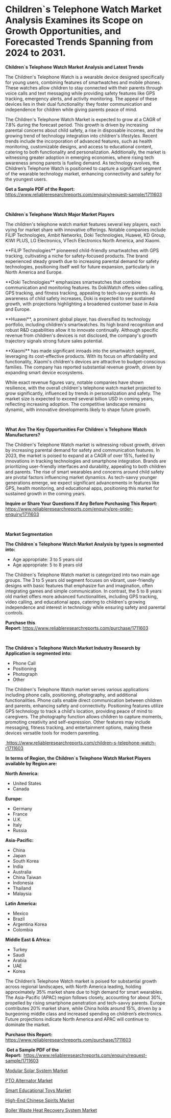 <p><h1>Children`s Telephone Watch Market Analysis Examines its Scope on Growth Opportunities, and Forecasted Trends Spanning from 2024 to 2031.</h1></p><p><strong>Children`s Telephone Watch Market Analysis and Latest Trends</strong></p>
<p><p>The Children's Telephone Watch is a wearable device designed specifically for young users, combining features of smartwatches and mobile phones. These watches allow children to stay connected with their parents through voice calls and text messaging while providing safety features like GPS tracking, emergency alerts, and activity monitoring. The appeal of these devices lies in their dual functionality: they foster communication and independence for children while giving parents peace of mind.</p><p>The Children's Telephone Watch Market is expected to grow at a CAGR of 7.8% during the forecast period. This growth is driven by increasing parental concerns about child safety, a rise in disposable incomes, and the growing trend of technology integration into children's lifestyles. Recent trends include the incorporation of advanced features, such as health monitoring, customizable designs, and access to educational content, catering to both functionality and personalization. Additionally, the market is witnessing greater adoption in emerging economies, where rising tech awareness among parents is fueling demand. As technology evolves, the Children’s Telephone Watch is positioned to capture a significant segment of the wearable technology market, enhancing connectivity and safety for the youngest users.</p></p>
<p><strong>Get a Sample PDF of the Report:&nbsp;</strong> <a href="https://www.reliableresearchreports.com/enquiry/request-sample/1711603?utm_campaign=1635&utm_medium=2&utm_source=Github&utm_content=ia&utm_term=30102024&utm_id=childrens-telephone-watch">https://www.reliableresearchreports.com/enquiry/request-sample/1711603</a></p>
<p>&nbsp;</p>
<p><strong>Children`s Telephone Watch Major Market Players</strong></p>
<p><p>The children's telephone watch market features several key players, each vying for market share with innovative offerings. Notable companies include FiLIP Technologies, Ambit Networks, Doki Technologies, Huawei, KD Group, KIWI PLUS, LG Electronics, VTech Electronics North America, and Xiaomi.</p><p>**FiLIP Technologies** pioneered child-friendly smartwatches with GPS tracking, cultivating a niche for safety-focused products. The brand experienced steady growth due to increasing parental demand for safety technologies, positioning itself well for future expansion, particularly in North America and Europe.</p><p>**Doki Technologies** emphasizes smartwatches that combine communication and monitoring features. Its DokiWatch offers video calling, GPS tracking, and fitness tracking, appealing to tech-savvy parents. As awareness of child safety increases, Doki is expected to see sustained growth, with projections highlighting a broadened customer base in Asia and Europe.</p><p>**Huawei**, a prominent global player, has diversified its technology portfolio, including children's smartwatches. Its high brand recognition and robust R&D capabilities allow it to innovate continually. Although specific revenue from children's devices is not disclosed, the company's growth trajectory signals strong future sales potential.</p><p>**Xiaomi** has made significant inroads into the smartwatch segment, leveraging its cost-effective products. With its focus on affordability and functionality, Xiaomi's children's devices are attractive to budget-conscious families. The company has reported substantial revenue growth, driven by expanding smart device ecosystems.</p><p>While exact revenue figures vary, notable companies have shown resilience, with the overall children's telephone watch market projected to grow significantly, influenced by trends in personalization and safety. The market size is expected to exceed several billion USD in coming years, reflecting increasing adoption. The competitive landscape remains dynamic, with innovative developments likely to shape future growth.</p></p>
<p>&nbsp;</p>
<p><strong>What Are The Key Opportunities For Children`s Telephone Watch Manufacturers?</strong></p>
<p><p>The Children's Telephone Watch market is witnessing robust growth, driven by increasing parental demand for safety and communication features. In 2023, the market is poised to expand at a CAGR of over 15%, fueled by innovations in tracking technologies and smartphone integration. Brands are prioritizing user-friendly interfaces and durability, appealing to both children and parents. The rise of smart wearables and concerns around child safety are pivotal factors influencing market dynamics. As tech-savvy younger generations emerge, we expect significant advancements in features like GPS, health monitoring, and educational apps, positioning this market for sustained growth in the coming years.</p></p>
<p><strong>Inquire or Share Your Questions If Any Before Purchasing This Report:</strong> <a href="https://www.reliableresearchreports.com/enquiry/pre-order-enquiry/1711603?utm_campaign=1635&utm_medium=2&utm_source=Github&utm_content=ia&utm_term=30102024&utm_id=childrens-telephone-watch">https://www.reliableresearchreports.com/enquiry/pre-order-enquiry/1711603</a></p>
<p>&nbsp;</p>
<p><strong>Market Segmentation</strong></p>
<p><strong>The Children`s Telephone Watch Market Analysis by types is segmented into:</strong></p>
<p><ul><li>Age appropriate: 3 to 5 years old</li><li>Age appropriate: 5 to 8 years old</li></ul></p>
<p><p>The Children's Telephone Watch market is categorized into two main age groups. The 3 to 5 years old segment focuses on vibrant, user-friendly designs with basic features that emphasize fun and imagination, often integrating games and simple communication. In contrast, the 5 to 8 years old market offers more advanced functionalities, including GPS tracking, video calling, and educational apps, catering to children's growing independence and interest in technology while ensuring safety and parental controls.</p></p>
<p><strong>Purchase this Report:&nbsp;</strong><a href="https://www.reliableresearchreports.com/purchase/1711603?utm_campaign=1635&utm_medium=2&utm_source=Github&utm_content=ia&utm_term=30102024&utm_id=childrens-telephone-watch">https://www.reliableresearchreports.com/purchase/1711603</a></p>
<p>&nbsp;</p>
<p><strong>The Children`s Telephone Watch Market Industry Research by Application is segmented into:</strong></p>
<p><ul><li>Phone Call</li><li>Positioning</li><li>Photograph</li><li>Other</li></ul></p>
<p><p>The Children's Telephone Watch market serves various applications including phone calls, positioning, photography, and additional functionalities. Phone calls enable direct communication between children and parents, enhancing safety and connectivity. Positioning features utilize GPS technology to track a child's location, providing peace of mind to caregivers. The photography function allows children to capture moments, promoting creativity and self-expression. Other features may include messaging, fitness tracking, and entertainment options, making these devices versatile tools for modern parenting.</p></p>
<p><a href="https://www.reliableresearchreports.com/children-s-telephone-watch-r1711603?utm_campaign=1635&utm_medium=2&utm_source=Github&utm_content=ia&utm_term=30102024&utm_id=childrens-telephone-watch">&nbsp;https://www.reliableresearchreports.com/children-s-telephone-watch-r1711603</a></p>
<p><strong>In terms of Region, the Children`s Telephone Watch Market Players available by Region are:</strong></p>
<p>
    <p> <strong> North America: </strong>
        <ul>
            <li>United States</li>
            <li>Canada</li>
        </ul>
        </p> 
    <p> <strong> Europe: </strong>
        <ul>
            <li>Germany</li>
            <li>France</li>
            <li>U.K.</li>
            <li>Italy</li>
            <li>Russia</li>
        </ul>
        </p> 
    <p> <strong> Asia-Pacific: </strong>
        <ul>
            <li>China</li>
            <li>Japan</li>
            <li>South Korea</li>
            <li>India</li>
            <li>Australia</li>
            <li>China Taiwan</li>
            <li>Indonesia</li>
            <li>Thailand</li>
            <li>Malaysia</li>
        </ul>
        </p> 
    <p> <strong> Latin America: </strong>
        <ul>
            <li>Mexico</li>
            <li>Brazil</li>
            <li>Argentina Korea</li>
            <li>Colombia</li>
        </ul>
        </p> 
    <p> <strong> Middle East & Africa: </strong>
        <ul>
            <li>Turkey</li>
            <li>Saudi</li>
            <li>Arabia</li>
            <li>UAE</li>
            <li>Korea</li>
        </ul>
    </p>
    </p>
<p><p>The Children’s Telephone Watch market is poised for substantial growth across regional landscapes, with North America leading, holding approximately 35% market share due to high demand for smart wearables. The Asia-Pacific (APAC) region follows closely, accounting for about 30%, propelled by rising smartphone penetration and tech-savvy parents. Europe contributes 20% market share, while China holds around 15%, driven by a burgeoning middle class and increased spending on children’s electronics. Future projections indicate North America and APAC will continue to dominate the market.</p></p>
<p><strong>Purchase this Report: </strong><a href="https://www.reliableresearchreports.com/purchase/1711603?utm_campaign=1635&utm_medium=2&utm_source=Github&utm_content=ia&utm_term=30102024&utm_id=childrens-telephone-watch">https://www.reliableresearchreports.com/purchase/1711603</a></p>
<p>&nbsp;<strong>Get a Sample PDF of the Report:&nbsp;&nbsp;</strong><a href="https://www.reliableresearchreports.com/enquiry/request-sample/1711603?utm_campaign=1635&utm_medium=2&utm_source=Github&utm_content=ia&utm_term=30102024&utm_id=childrens-telephone-watch">https://www.reliableresearchreports.com/enquiry/request-sample/1711603</a></p>
<p><strong></strong></p>
<p><p><a href="https://www.linkedin.com/pulse/modular-solar-system-market-global-insights-regional-analysis-vlk4e?utm_campaign=1635&utm_medium=2&utm_source=Github&utm_content=ia&utm_term=30102024&utm_id=childrens-telephone-watch">Modular Solar System Market</a></p><p><a href="https://www.linkedin.com/pulse/market-leaders-laggards-global-pto-alternator-trends-lothc?utm_campaign=1635&utm_medium=2&utm_source=Github&utm_content=ia&utm_term=30102024&utm_id=childrens-telephone-watch">PTO Alternator Market</a></p><p><a href="https://www.linkedin.com/pulse/in-depth-smart-educational-toys-market-review-size-qtngc?utm_campaign=1635&utm_medium=2&utm_source=Github&utm_content=ia&utm_term=30102024&utm_id=childrens-telephone-watch">Smart Educational Toys Market</a></p><p><a href="https://github.com/Rekhakhatun65/Market-Research-Report-List-1/blob/main/high-end-chinese-spirits-market.md?utm_campaign=1635&utm_medium=2&utm_source=Github&utm_content=ia&utm_term=30102024&utm_id=childrens-telephone-watch">High-End Chinese Spirits Market</a></p><p><a href="https://www.linkedin.com/pulse/boiler-waste-heat-recovery-system-market-size-share-hvqyc?utm_campaign=1635&utm_medium=2&utm_source=Github&utm_content=ia&utm_term=30102024&utm_id=childrens-telephone-watch">Boiler Waste Heat Recovery System Market</a></p></p>
